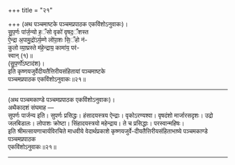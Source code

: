 +++
title = "२१"

+++
(अथ पञ्चमाष्टके पञ्चमप्रपाठक एकविंशोऽनुवाकः)।  
सु॒प॒र्णः पा॑र्ज॒न्यो ह॒ँसो वृको॑ वृषद॒ँशस्त  
ऐ॒न्द्रा अ॒पामु॒द्रो॑ऽर्य॒म्णे लो॑पा॒शः सि॒ँहो न॑-  
कुलो व्या॒घ्रस्ते म॑हे॒न्द्राय॒ कामा॑य॒ पर॑-  
स्वान् (१)॥  
(सु॒प॒र्णो॑ऽष्टाद॑श)।  
इति कृष्णयजुर्वेदीयतैत्तिरीयसंहितायां पञ्चमाष्टके  
पञ्चमप्रपाठक एकविंशोऽनुवाकः॥२१॥
___________
(अथ पञ्चमकाण्डे पञ्चमप्रपाठक एकविंशोऽनुवाकः)।  
अथैकादशं संघमाह —  
सुपर्णः पार्जन्य इति। सुपर्णः प्रसिद्धः। हंसादयस्त्रय ऐन्द्राः। वृकोऽरण्यश्वा। वृषदंशो मार्जारसदृशः। उद्रो जलबिडालः। लोपाशः क्रोष्टा। सिंहादयस्त्रयो महेन्द्राय। ते च प्रसिद्धाः। परस्वान्महिषः।  
इति श्रीमत्सायणाचार्यविरचिते माधवीये वेदार्थप्रकाशे कृष्णयजुर्वे-दीयतैत्तिरीयसंहिताभाष्ये पञ्चमकाण्डे पञ्चमप्रपाठक  
एकविंशोऽनुवाकः॥२१॥
___________
